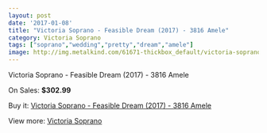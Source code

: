 ```yaml
---
layout: post
date: '2017-01-08'
title: "Victoria Soprano - Feasible Dream (2017) - 3816 Amele"
category: Victoria Soprano
tags: ["soprano","wedding","pretty","dream","amele"]
image: http://img.metalkind.com/61671-thickbox_default/victoria-soprano-feasible-dream-2017-3816-amele.jpg
---
```

Victoria Soprano - Feasible Dream (2017) - 3816 Amele

On Sales: **$302.99**
<a href="https://www.metalkind.com/en/victoria-soprano/16238-victoria-soprano-feasible-dream-2017-3816-amele.html"><amp-img layout="responsive" width="600" height="600" src="//img.metalkind.com/61671-thickbox_default/victoria-soprano-feasible-dream-2017-3816-amele.jpg" alt="Victoria Soprano - Feasible Dream (2017) - 3816 Amele 0" /></a>
<a href="https://www.metalkind.com/en/victoria-soprano/16238-victoria-soprano-feasible-dream-2017-3816-amele.html"><amp-img layout="responsive" width="600" height="600" src="//img.metalkind.com/61672-thickbox_default/victoria-soprano-feasible-dream-2017-3816-amele.jpg" alt="Victoria Soprano - Feasible Dream (2017) - 3816 Amele 1" /></a>
<a href="https://www.metalkind.com/en/victoria-soprano/16238-victoria-soprano-feasible-dream-2017-3816-amele.html"><amp-img layout="responsive" width="600" height="600" src="//img.metalkind.com/61673-thickbox_default/victoria-soprano-feasible-dream-2017-3816-amele.jpg" alt="Victoria Soprano - Feasible Dream (2017) - 3816 Amele 2" /></a>
<a href="https://www.metalkind.com/en/victoria-soprano/16238-victoria-soprano-feasible-dream-2017-3816-amele.html"><amp-img layout="responsive" width="600" height="600" src="//img.metalkind.com/61674-thickbox_default/victoria-soprano-feasible-dream-2017-3816-amele.jpg" alt="Victoria Soprano - Feasible Dream (2017) - 3816 Amele 3" /></a>
<a href="https://www.metalkind.com/en/victoria-soprano/16238-victoria-soprano-feasible-dream-2017-3816-amele.html"><amp-img layout="responsive" width="600" height="600" src="//img.metalkind.com/61675-thickbox_default/victoria-soprano-feasible-dream-2017-3816-amele.jpg" alt="Victoria Soprano - Feasible Dream (2017) - 3816 Amele 4" /></a>

Buy it: [Victoria Soprano - Feasible Dream (2017) - 3816 Amele](https://www.metalkind.com/en/victoria-soprano/16238-victoria-soprano-feasible-dream-2017-3816-amele.html "Victoria Soprano - Feasible Dream (2017) - 3816 Amele")

View more: [Victoria Soprano](https://www.metalkind.com/en/198-victoria-soprano "Victoria Soprano")